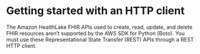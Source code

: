 # Getting started with an HTTP client<a name="getting-started-with-http"></a>

The Amazon HealthLake FHIR APIs used to create, read, update, and delete FHIR resources aren’t supported by the AWS SDK for Python \(Boto\)\. You must use these Representational State Transfer \(REST\) APIs through a REST HTTP client\. 